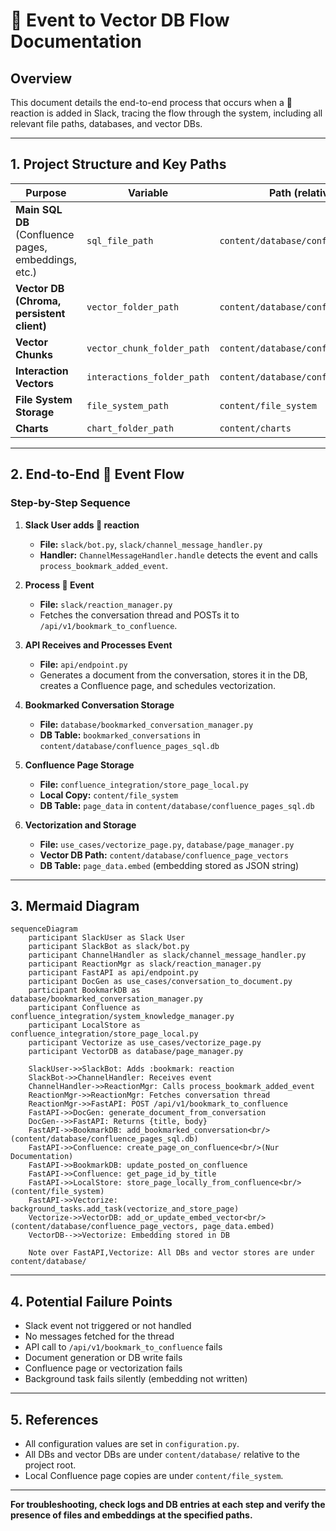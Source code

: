# :bookmark: Event to Vector DB Flow Documentation

## Overview
This document details the end-to-end process that occurs when a :bookmark: reaction is added in Slack, tracing the flow through the system, including all relevant file paths, databases, and vector DBs.

---

## 1. Project Structure and Key Paths

| Purpose | Variable | Path (relative to project root) |
|---------|----------|---------------------------------|
| **Main SQL DB** (Confluence pages, embeddings, etc.) | `sql_file_path` | `content/database/confluence_pages_sql.db` |
| **Vector DB (Chroma, persistent client)** | `vector_folder_path` | `content/database/confluence_page_vectors` |
| **Vector Chunks** | `vector_chunk_folder_path` | `content/database/confluence_page_vectors` |
| **Interaction Vectors** | `interactions_folder_path` | `content/database/confluence_interaction_vectors` |
| **File System Storage** | `file_system_path` | `content/file_system` |
| **Charts** | `chart_folder_path` | `content/charts` |

---

## 2. End-to-End :bookmark: Event Flow

### Step-by-Step Sequence

1. **Slack User adds :bookmark: reaction**
   - **File:** `slack/bot.py`, `slack/channel_message_handler.py`
   - **Handler:** `ChannelMessageHandler.handle` detects the event and calls `process_bookmark_added_event`.

2. **Process :bookmark: Event**
   - **File:** `slack/reaction_manager.py`
   - Fetches the conversation thread and POSTs it to `/api/v1/bookmark_to_confluence`.

3. **API Receives and Processes Event**
   - **File:** `api/endpoint.py`
   - Generates a document from the conversation, stores it in the DB, creates a Confluence page, and schedules vectorization.

4. **Bookmarked Conversation Storage**
   - **File:** `database/bookmarked_conversation_manager.py`
   - **DB Table:** `bookmarked_conversations` in `content/database/confluence_pages_sql.db`

5. **Confluence Page Storage**
   - **File:** `confluence_integration/store_page_local.py`
   - **Local Copy:** `content/file_system`
   - **DB Table:** `page_data` in `content/database/confluence_pages_sql.db`

6. **Vectorization and Storage**
   - **File:** `use_cases/vectorize_page.py`, `database/page_manager.py`
   - **Vector DB Path:** `content/database/confluence_page_vectors`
   - **DB Table:** `page_data.embed` (embedding stored as JSON string)

---

## 3. Mermaid Diagram

```mermaid
sequenceDiagram
    participant SlackUser as Slack User
    participant SlackBot as slack/bot.py
    participant ChannelHandler as slack/channel_message_handler.py
    participant ReactionMgr as slack/reaction_manager.py
    participant FastAPI as api/endpoint.py
    participant DocGen as use_cases/conversation_to_document.py
    participant BookmarkDB as database/bookmarked_conversation_manager.py
    participant Confluence as confluence_integration/system_knowledge_manager.py
    participant LocalStore as confluence_integration/store_page_local.py
    participant Vectorize as use_cases/vectorize_page.py
    participant VectorDB as database/page_manager.py

    SlackUser->>SlackBot: Adds :bookmark: reaction
    SlackBot->>ChannelHandler: Receives event
    ChannelHandler->>ReactionMgr: Calls process_bookmark_added_event
    ReactionMgr->>ReactionMgr: Fetches conversation thread
    ReactionMgr->>FastAPI: POST /api/v1/bookmark_to_confluence
    FastAPI->>DocGen: generate_document_from_conversation
    DocGen-->>FastAPI: Returns {title, body}
    FastAPI->>BookmarkDB: add_bookmarked_conversation<br/>(content/database/confluence_pages_sql.db)
    FastAPI->>Confluence: create_page_on_confluence<br/>(Nur Documentation)
    FastAPI->>BookmarkDB: update_posted_on_confluence
    FastAPI->>Confluence: get_page_id_by_title
    FastAPI->>LocalStore: store_page_locally_from_confluence<br/>(content/file_system)
    FastAPI->>Vectorize: background_tasks.add_task(vectorize_and_store_page)
    Vectorize->>VectorDB: add_or_update_embed_vector<br/>(content/database/confluence_page_vectors, page_data.embed)
    VectorDB-->>Vectorize: Embedding stored in DB

    Note over FastAPI,Vectorize: All DBs and vector stores are under content/database/
```

---

## 4. Potential Failure Points

- Slack event not triggered or not handled
- No messages fetched for the thread
- API call to `/api/v1/bookmark_to_confluence` fails
- Document generation or DB write fails
- Confluence page or vectorization fails
- Background task fails silently (embedding not written)

---

## 5. References
- All configuration values are set in `configuration.py`.
- All DBs and vector DBs are under `content/database/` relative to the project root.
- Local Confluence page copies are under `content/file_system`.

---

**For troubleshooting, check logs and DB entries at each step and verify the presence of files and embeddings at the specified paths.** 